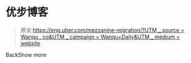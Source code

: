 # 优步博客

> 原文:[https://eng.uber.com/mezzanine-migration/?UTM _ source = Wanqu . co&UTM _ campaign = Wanqu+Daily&UTM _ medium = website](https://eng.uber.com/mezzanine-migration/?utm_source=wanqu.co&utm_campaign=Wanqu+Daily&utm_medium=website)

<title>Dropdown Icon</title>BackShow more